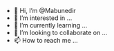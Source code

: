 - 👋 Hi, I’m @Mabunedir
- 👀 I’m interested in ...
- 🌱 I’m currently learning ...
- 💞️ I’m looking to collaborate on ...
- 📫 How to reach me ...

<!---
Mabunedir/Mabunedir is a ✨ special ✨ repository because its `README.md` (this file) appears on your GitHub profile.
You can click the Preview link to take a look at your changes.
--->
